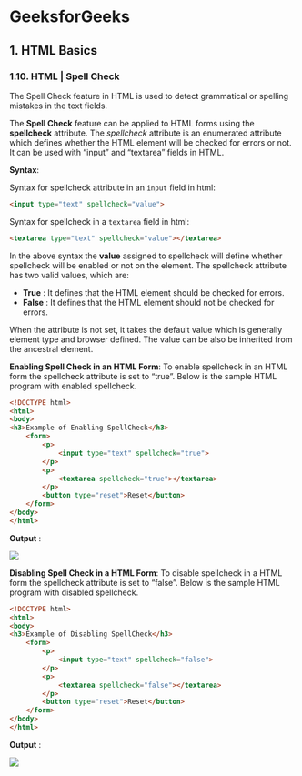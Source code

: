 # GeeksforGeeks

## 1. HTML Basics

### 1.10. HTML | Spell Check

The Spell Check feature in HTML is used to detect grammatical or spelling mistakes in the text fields.

The **Spell Check** feature can be applied to HTML forms using the **spellcheck** attribute. The *spellcheck* attribute is an enumerated attribute which defines whether the HTML element will be checked for errors or not. It can be used with “input” and “textarea” fields in HTML.

**Syntax**:

Syntax for spellcheck attribute in an `input` field in html:

```html
<input type="text" spellcheck="value">
```

Syntax for spellcheck in a `textarea` field in html:

```html
<textarea type="text" spellcheck="value"></textarea>
```

In the above syntax the **value** assigned to spellcheck will define whether spellcheck will be enabled or not on the element. The spellcheck attribute has two valid values, which are:

* **True** : It defines that the HTML element should be checked for errors.
* **False** : It defines that the HTML element should not be checked for errors.

When the attribute is not set, it takes the default value which is generally element type and browser defined. The value can be also be inherited from the ancestral element.

**Enabling Spell Check in an HTML Form**: To enable spellcheck in an HTML form the spellcheck attribute is set to “true”. Below is the sample HTML program with enabled spellcheck.


```html
<!DOCTYPE html>
<html>
<body>
<h3>Example of Enabling SpellCheck</h3>
    <form>
        <p>
            <input type="text" spellcheck="true">
        </p>
        <p>
            <textarea spellcheck="true"></textarea>
        </p>
        <button type="reset">Reset</button>
    </form>
</body>
</html>
```

**Output** :

![](https://cdncontribute.geeksforgeeks.org/wp-content/uploads/Screen-Shot-2017-12-30-at-3.40.42-PM.png)


**Disabling Spell Check in a HTML Form**: To disable spellcheck in a HTML form the spellcheck attribute is set to “false”. Below is the sample HTML program with disabled spellcheck.

```html
<!DOCTYPE html>
<html>
<body>
<h3>Example of Disabling SpellCheck</h3>
    <form>
        <p>
            <input type="text" spellcheck="false">
        </p>
        <p>
            <textarea spellcheck="false"></textarea>
        </p>
        <button type="reset">Reset</button>
    </form>
</body>
</html>
```

**Output** :

![](https://cdncontribute.geeksforgeeks.org/wp-content/uploads/Screen-Shot-2017-12-30-at-3.42.27-PM.png)
